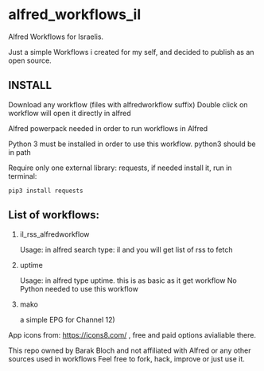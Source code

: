 # alfred_workflows_il
Alfred Workflows for Israelis. 

Just a simple Workflows i created for my self, and decided to publish as an open source.


## INSTALL
Download any workflow (files with alfredworkflow suffix)
Double click on workflow will open it directly in alfred

Alfred powerpack needed in order to run workflows in Alfred

Python 3 must be installed in order to use this workflow. 
python3 should be in path

Require  only one external library: requests, if needed install it, run in terminal:
```
pip3 install requests
```


## List of workflows:
1. il_rss_alfredworkflow

    Usage: in alfred search type: il and you will get list of rss to fetch


2. uptime 

   Usage: in alfred type uptime. this is as basic as it get workflow
   No Python needed to use this workflow

3. mako 
    
    a simple EPG for Channel 12)
   
App icons from: https://icons8.com/ , free and paid options avialiable there.


This repo owned by Barak Bloch and not affiliated with Alfred or any other sources used in workflows
Feel free to fork, hack, improve or just use it.



